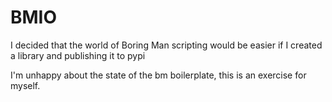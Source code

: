 # BMIO

I decided that the world of Boring Man scripting would be easier if I created a library and publishing it to pypi

I'm unhappy about the state of the bm boilerplate, this is an exercise for myself.